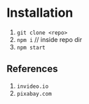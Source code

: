 # Installation
1) `git clone <repo>`
2) `npm i` // inside repo dir
3) `npm start`

## References
1) `invideo.io`
2) `pixabay.com`
